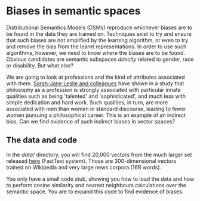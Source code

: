 # Biases in semantic spaces

Distributional Semantics Models (DSMs) reproduce whichever biases are to be found in the data they are trained on. Techniques exist to try and ensure that such biases are not amplified by the learning algorithm, or even to try and remove the bias from the learnt representations. In order to use such algorithms, however, we need to know *where* the biases are to be found. Obvious candidates are semantic subspaces *directly* related to gender, race or disability. But what else?

We are going to look at professions and the kind of attributes associated with them. [Sarah-Jane Leslie and colleagues](https://www.princeton.edu/~sjleslie/expectations%20of%20brilliance.pdf) have shown in a study that philosophy as a profession is strongly associated with particular innate qualities such as being 'talented' and 'sophisticated', and much less with simple dedication and hard work. Such qualities, in turn, are more associated with men than women in standard discourse, leading to fewer women pursuing a philosophical career. This is an example of an indirect bias. Can we find evidence of such indirect biases in vector spaces?


## The data and code

In the *data/* directory, you will find 20,000 vectors from the much larger set released [here](https://fasttext.cc/docs/en/english-vectors.html) (FastText system). Those are 300-dimensional vectors trained on Wikipedia and very large news corpora (16B words). 

You only have a small code stub, showing you how to load the data and how to perform cosine similarity and nearest neighbours calculations over the semantic space. You are to expand this code to find evidence of biases.



